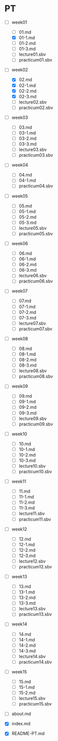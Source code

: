# PT
- [ ] week01
    - [ ] 01.md
    - [x] 01-1.md
    - [ ] 01-2.md
    - [ ] 01-3.md
    - [ ] lecture01.sbv
    - [ ] practicum01.sbv
- [ ] week02
    - [x] 02.md
    - [x] 02-1.md
    - [x] 02-2.md
    - [x] 02-3.md
    - [ ] lecture02.sbv
    - [ ] practicum02.sbv
- [ ] week03
    - [ ] 03.md
    - [ ] 03-1.md
    - [ ] 03-2.md
    - [ ] 03-3.md
    - [ ] lecture03.sbv
    - [ ] practicum03.sbv
- [ ] week04
    - [ ] 04.md
    - [ ] 04-1.md
    - [ ] practicum04.sbv
- [ ] week05
    - [ ] 05.md
    - [ ] 05-1.md
    - [ ] 05-2.md
    - [ ] 05-3.md
    - [ ] lecture05.sbv
    - [ ] practicum05.sbv
- [ ] week06
    - [ ] 06.md
    - [ ] 06-1.md
    - [ ] 06-2.md
    - [ ] 06-3.md
    - [ ] lecture06.sbv
    - [ ] practicum06.sbv
- [ ] week07
    - [ ] 07.md
    - [ ] 07-1.md
    - [ ] 07-2.md
    - [ ] 07-3.md
    - [ ] lecture07.sbv
    - [ ] practicum07.sbv
- [ ] week08
    - [ ] 08.md
    - [ ] 08-1.md
    - [ ] 08-2.md
    - [ ] 08-3.md
    - [ ] lecture08.sbv
    - [ ] practicum08.sbv
- [ ] week09
    - [ ] 09.md
    - [ ] 09-1.md
    - [ ] 09-2.md
    - [ ] 09-3.md
    - [ ] lecture09.sbv
    - [ ] practicum09.sbv
- [ ] week10
    - [ ] 10.md
    - [ ] 10-1.md
    - [ ] 10-2.md
    - [ ] 10-3.md
    - [ ] lecture10.sbv
    - [ ] practicum10.sbv
- [ ] week11
    - [ ] 11.md
    - [ ] 11-1.md
    - [ ] 11-2.md
    - [ ] 11-3.md
    - [ ] lecture11.sbv
    - [ ] practicum11.sbv
- [ ] week12
    - [ ] 12.md
    - [ ] 12-1.md
    - [ ] 12-2.md
    - [ ] 12-3.md
    - [ ] lecture12.sbv
    - [ ] practicum12.sbv
- [ ] week13
    - [ ] 13.md
    - [ ] 13-1.md
    - [ ] 13-2.md
    - [ ] 13-3.md
    - [ ] lecture13.sbv
    - [ ] practicum13.sbv
- [ ] week14
    - [ ] 14.md
    - [ ] 14-1.md
    - [ ] 14-2.md
    - [ ] 14-3.md
    - [ ] lecture14.sbv
    - [ ] practicum14.sbv
- [ ] week15
    - [ ] 15.md
    - [ ] 15-1.md
    - [ ] 15-2.md
    - [ ] lecture15.sbv
    - [ ] practicum15.sbv
- [ ] about.md
- [x] index.md
- [x] README-PT.md

